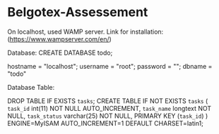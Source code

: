 # Belgotex-Assessement

On localhost, used WAMP server. Link for installation: (https://www.wampserver.com/en/)

Database:
CREATE DATABASE todo;

hostname = "localhost";
username = "root";
password = "";
dbname = "todo"

Database Table:

DROP TABLE IF EXISTS `tasks`;
CREATE TABLE IF NOT EXISTS `tasks` (
  `task_id` int(11) NOT NULL AUTO_INCREMENT,
  `task_name` longtext NOT NULL,
  `task_status` varchar(25) NOT NULL,
  PRIMARY KEY (`task_id`)
) ENGINE=MyISAM AUTO_INCREMENT=1 DEFAULT CHARSET=latin1;


